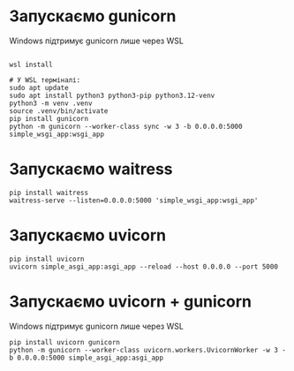 
# Запускаємо gunicorn
Windows підтримує gunicorn лише через WSL

```shell

wsl install

# У WSL терміналі:
sudo apt update
sudo apt install python3 python3-pip python3.12-venv
python3 -m venv .venv
source .venv/bin/activate
pip install gunicorn
python -m gunicorn --worker-class sync -w 3 -b 0.0.0.0:5000 simple_wsgi_app:wsgi_app

```

# Запускаємо waitress

```shell
pip install waitress
waitress-serve --listen=0.0.0.0:5000 'simple_wsgi_app:wsgi_app'
```

# Запускаємо uvicorn

```shell
pip install uvicorn
uvicorn simple_asgi_app:asgi_app --reload --host 0.0.0.0 --port 5000

```

# Запускаємо uvicorn + gunicorn
Windows підтримує gunicorn лише через WSL

```shell
pip install uvicorn gunicorn
python -m gunicorn --worker-class uvicorn.workers.UvicornWorker -w 3 -b 0.0.0.0:5000 simple_asgi_app:asgi_app

```
